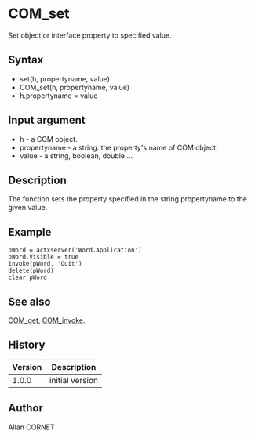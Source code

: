 

# COM_set

Set object or interface property to specified value.

## Syntax

- set(h, propertyname, value)
- COM_set(h, propertyname, value)
- h.propertyname = value

## Input argument

 - h - a COM object.
 - propertyname - a string: the property's name of COM object.
 - value - a string, boolean, double ...

## Description


  <p>The function sets the property specified in the string propertyname to the given value.</p>


## Example

```Nelson
pWord = actxserver('Word.Application')
pWord.Visible = true
invoke(pWord, 'Quit')
delete(pWord)
clear pWord
```

## See also

[COM_get](COM_get.md), [COM_invoke](COM_invoke.md).
## History

|Version|Description|
|------|------|
|1.0.0|initial version|


## Author

Allan CORNET



